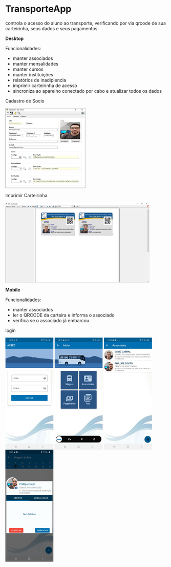 # TransporteApp
controla o acesso do aluno ao transporte, verificando por via qrcode de sua carteirinha, seus dados e seus pagamentos


**Desktop**

Funcionalidades:
* manter associados
* manter mensalidades
* manter cursos
* manter instituições
* relatórios de inadiplencia
* imprimir carteirinha de acesso
* sincroniza ao aparelho conectado por cabo e atualizar todos os dados

Cadastro de Socio

<img align = 'center' src="https://github.com/rpcajr/TransporteApp/blob/main/images/desktop/cadastro%20de%20socio.png?raw=true" alt="David Cabral" width="250" height="250">

Imprimir Carteirinha

<img align = 'center' src="https://github.com/rpcajr/TransporteApp/blob/main/images/desktop/carteirinha.png?raw=true" alt="David Cabral" width="450" height="250">


**Mobile**

Funcionalidades:
* manter associados
* ler o QRCODE da carteira e informa o associado
* verifica se o associado já embarcou


login

<img align = 'center' src="https://github.com/rpcajr/TransporteApp/blob/main/images/mobile/login.jpg?raw=true" alt="David Cabral" width="150" height="350">
<img align = 'center' src="https://github.com/rpcajr/TransporteApp/blob/main/images/mobile/main.jpg?raw=true" alt="David Cabral" width="150" height="350">
<img align = 'center' src="https://github.com/rpcajr/TransporteApp/blob/main/images/mobile/list.jpg?raw=true" alt="David Cabral" width="150" height="350">
<img align = 'center' src="https://github.com/rpcajr/TransporteApp/blob/main/images/mobile/controle.jpg?raw=true" alt="David Cabral" width="150" height="350">

